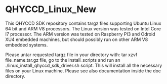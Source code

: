 # QHYCCD_Linux_New
This QHYCCD SDK repository contains targz files supporting Ubuntu Linux 64 bit and ARM V8 processors. The Linux version was tested on Intel Core I7 processor. The ARM version was tested on Raspberry PI3 and Odroid XU4 embedded machines, but should possibly run on other ARM V8 embedded systems. 

Please untar requested targz file in your directory with: tar xzvf file_name.tar.gz file, go to the install_scripts and run an ./linux_install_qhyccd_sdk_driver.sh script. This will install all the necessary files on your Linux machine. Please see also documentation inside the doc directory.
